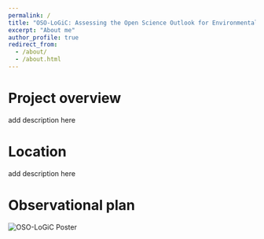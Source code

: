 ```yaml
---
permalink: /
title: "OSO-LoGiC: Assessing the Open Science Outlook for Environmental Justice and Resilience of the Louisiana Gulf Coast"
excerpt: "About me"
author_profile: true
redirect_from: 
  - /about/
  - /about.html
---
```



Project overview
======

add description here

Location
=====

add description here

Observational plan
======

![OSO-LoGiC Poster](https://jenna-messing.github.io/OSO-LoGiC/assets/OSO_Poster.png)
